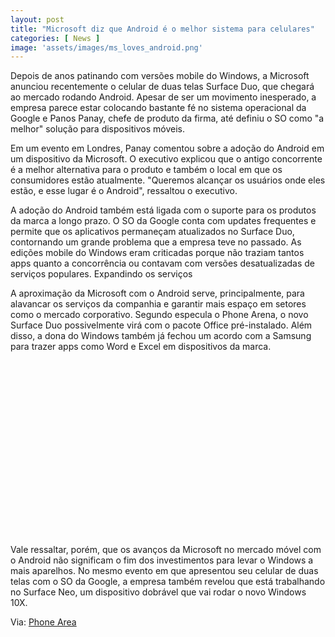 ```yaml
---
layout: post
title: "Microsoft diz que Android é o melhor sistema para celulares"
categories: [ News ]
image: 'assets/images/ms_loves_android.png'
---
```


Depois de anos patinando com versões mobile do Windows, a Microsoft anunciou recentemente o celular de duas telas Surface Duo, que chegará ao mercado rodando Android. Apesar de ser um movimento inesperado, a empresa parece estar colocando bastante fé no sistema operacional da Google e Panos Panay, chefe de produto da firma, até definiu o SO como "a melhor" solução para dispositivos móveis.

Em um evento em Londres, Panay comentou sobre a adoção do Android em um dispositivo da Microsoft. O executivo explicou que o antigo concorrente é a melhor alternativa para o produto e também o local em que os consumidores estão atualmente. "Queremos alcançar os usuários onde eles estão, e esse lugar é o Android", ressaltou o executivo.

<!-- RETANGULO LARGO -->
<script async src="https://pagead2.googlesyndication.com/pagead/js/adsbygoogle.js"></script>
<!-- Informat -->
<ins class="adsbygoogle"
style="display:block"
data-ad-client="ca-pub-2838251107855362"
data-ad-slot="2327980059"
data-ad-format="auto"
data-full-width-responsive="true"></ins>
<script>
(adsbygoogle = window.adsbygoogle || []).push({});
</script>  

A adoção do Android também está ligada com o suporte para os produtos da marca a longo prazo. O SO da Google conta com updates frequentes e permite que os aplicativos permaneçam atualizados no Surface Duo, contornando um grande problema que a empresa teve no passado. As edições mobile do Windows eram criticadas porque não traziam tantos apps quanto a concorrência ou contavam com versões desatualizadas de serviços populares.
Expandindo os serviços

A aproximação da Microsoft com o Android serve, principalmente, para alavancar os serviços da companhia e garantir mais espaço em setores como o mercado corporativo. Segundo especula o Phone Arena, o novo Surface Duo possivelmente virá com o pacote Office pré-instalado. Além disso, a dona do Windows também já fechou um acordo com a Samsung para trazer apps como Word e Excel em dispositivos da marca.

<!-- QUADRADO -->
<script async src="//pagead2.googlesyndication.com/pagead/js/adsbygoogle.js"></script>
<ins class="adsbygoogle"
style="display:inline-block;width:336px;height:280px"
data-ad-client="ca-pub-2838251107855362"
data-ad-slot="5351066970"></ins>
<script>
(adsbygoogle = window.adsbygoogle || []).push({});
</script>

Vale ressaltar, porém, que os avanços da Microsoft no mercado móvel com o Android não significam o fim dos investimentos para levar o Windows a mais aparelhos. No mesmo evento em que apresentou seu celular de duas telas com o SO da Google, a empresa também revelou que está trabalhando no Surface Neo, um dispositivo dobrável que vai rodar o novo Windows 10X.

Via: [Phone Area](https://www.phonearena.com/news/Microsoft-Android-best-mobile-OS_id119778)


